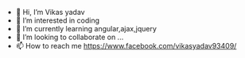 - 👋 Hi, I’m Vikas yadav
- 👀 I’m interested in coding
- 🌱 I’m currently learning angular,ajax,jquery
- 💞️ I’m looking to collaborate on ...
- 📫 How to reach me https://www.facebook.com/vikasyadav93409/

